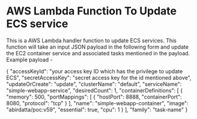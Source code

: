 # AWS Lambda Function To Update ECS service
This is a AWS Lambda handler function to update ECS services. This function will take an input JSON payload in the following form and update the EC2 container service and associated tasks mentioned in the payload.
Example payload - 

{
  "accessKeyId": "your access key ID which has the privilege to update ECS",
  "secretAccessKey": "secret access key for the id mentioned above",
  "updateOrCreate": "update",
  "clusterName": "default",
  "serviceName": "simple-webapp-service",
  "desiredCount": 1,
  "containerDefinitions": [
    {
      "memory": 500,
      "portMappings": [
        {
          "hostPort": 8888,
          "containerPort": 8080,
          "protocol": "tcp"
        }
      ],
      "name": "simple-webapp-container",
      "image": "abirdatta/poc:v59",
	  "essential": true,
      "cpu": 1
    }
  ],
  "family": "task-name"
}

